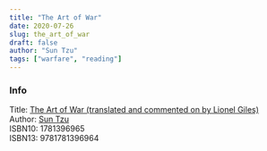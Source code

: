 ```yaml
---
title: "The Art of War"
date: 2020-07-26
slug: the_art_of_war
draft: false
author: "Sun Tzu"
tags: ["warfare", "reading"]
---
```


### Info

Title: [The Art of War (translated and commented on by Lionel Giles)](https://en.wikipedia.org/wiki/The_Art_of_War)\
Author: [Sun Tzu](https://en.wikipedia.org/wiki/Sun_Tzu)\
ISBN10: 1781396965\
ISBN13: 9781781396964
